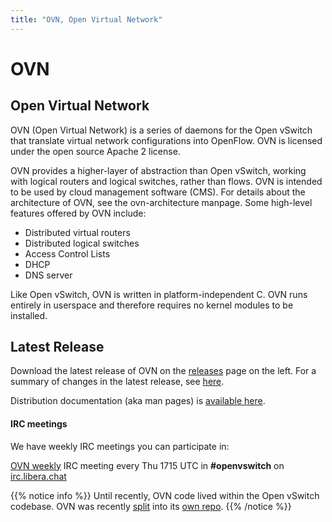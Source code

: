 ```yaml
---
title: "OVN, Open Virtual Network"
---
```


# OVN 
## Open Virtual Network 

OVN (Open Virtual Network) is a series of daemons for the Open vSwitch that
translate virtual network configurations into OpenFlow. OVN is licensed under
the open source Apache 2 license.

OVN provides a higher-layer of abstraction than Open vSwitch, working with
logical routers and logical switches, rather than flows. OVN is intended to be
used by cloud management software (CMS). For details about the architecture of
OVN, see the ovn-architecture manpage. Some high-level features offered by OVN
include:

* Distributed virtual routers
* Distributed logical switches
* Access Control Lists
* DHCP
* DNS server 

Like Open vSwitch, OVN is written in platform-independent C. OVN runs entirely
in userspace and therefore requires no kernel modules to be installed.

## Latest Release

Download the latest release of OVN on the [releases](releases) page on the left.
For a summary of changes in the latest release, see [here](releases/release_21.03.0).

Distribution documentation (aka man pages) is [available here](https://www.ovn.org/support/dist-docs/).

#### IRC meetings

We have weekly IRC meetings you can participate in:

[OVN weekly](http://eavesdrop.openstack.org/meetings/ovn_community_development_discussion/2021/)
IRC meeting every Thu 1715 UTC in **#openvswitch** on [irc.libera.chat](https://libera.chat) 

{{% notice info %}}
Until recently, OVN code lived within the Open vSwitch codebase. OVN was
recently [split](https://github.com/openvswitch/ovs/commit/f3e24610ea18eb873dc860f1710432e9aacd27fd)
into its [own repo](https://github.com/ovn-org/ovn).
{{% /notice %}}
